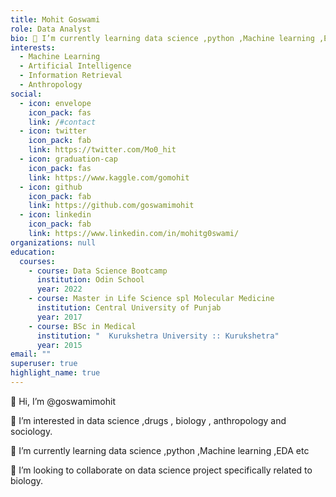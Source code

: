 ```yaml
---
title: Mohit Goswami
role: Data Analyst
bio: 🌱 I’m currently learning data science ,python ,Machine learning ,EDA etc
interests:
  - Machine Learning
  - Artificial Intelligence
  - Information Retrieval
  - Anthropology
social:
  - icon: envelope
    icon_pack: fas
    link: /#contact
  - icon: twitter
    icon_pack: fab
    link: https://twitter.com/Mo0_hit
  - icon: graduation-cap
    icon_pack: fas
    link: https://www.kaggle.com/gomohit
  - icon: github
    icon_pack: fab
    link: https://github.com/goswamimohit
  - icon: linkedin
    icon_pack: fab
    link: https://www.linkedin.com/in/mohitg0swami/
organizations: null
education:
  courses:
    - course: Data Science Bootcamp
      institution: Odin School
      year: 2022
    - course: Master in Life Science spl Molecular Medicine
      institution: Central University of Punjab
      year: 2017
    - course: BSc in Medical
      institution: "  Kurukshetra University :: Kurukshetra"
      year: 2015
email: ""
superuser: true
highlight_name: true
---
```

👋 Hi, I’m @goswamimohit


👀 I’m interested in data science ,drugs , biology , anthropology and sociology.

🌱 I’m currently learning data science ,python ,Machine learning ,EDA etc


💞️ I’m looking to collaborate on data science project specifically related to biology.

